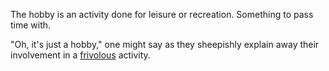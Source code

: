The hobby is an activity done for leisure or recreation.
Something to pass time with.

"Oh, it's just a hobby," one might say as they sheepishly explain away their involvement in a [frivolous](frivolous.html) activity.  


<!---
[productification](productification.html)
[something to do](something_to_do.html)
[work](work.html)
--->

